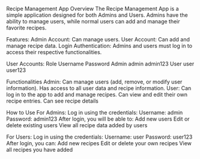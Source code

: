 Recipe Management App
Overview
The Recipe Management App is a simple application designed for both Admins and Users. Admins have the ability to manage users, while normal users can add and manage their favorite recipes.

Features:
Admin Account: Can manage users.
User Account: Can add and manage recipe data.
Login Authentication: Admins and users must log in to access their respective functionalities.

User Accounts:
Role	Username	Password
Admin	admin	admin123
User	user	user123

Functionalities
Admin:
Can manage users (add, remove, or modify user information).
Has access to all user data and recipe information.
User:
Can log in to the app to add and manage recipes.
Can view and edit their own recipe entries.
Can see recipe details

How to Use
For Admins:
Log in using the credentials:
Username: admin
Password: admin123
After login, you will be able to:
Add new users
Edit or delete existing users
View all recipe data added by users

For Users:
Log in using the credentials:
Username: user
Password: user123
After login, you can:
Add new recipes
Edit or delete your own recipes
View all recipes you have added
